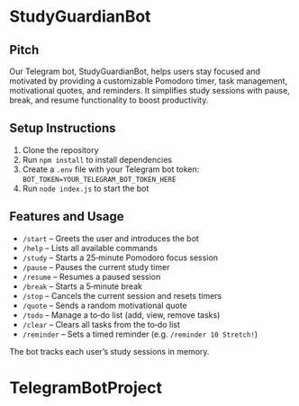 # StudyGuardianBot

## Pitch  
Our Telegram bot, StudyGuardianBot, helps users stay focused and motivated by providing a customizable Pomodoro timer, task management, motivational quotes, and reminders. It simplifies study sessions with pause, break, and resume functionality to boost productivity.

## Setup Instructions  
1. Clone the repository  
2. Run `npm install` to install dependencies  
3. Create a `.env` file with your Telegram bot token:  
   `BOT_TOKEN=YOUR_TELEGRAM_BOT_TOKEN_HERE`  
4. Run `node index.js` to start the bot

## Features and Usage
- `/start` – Greets the user and introduces the bot  
- `/help` – Lists all available commands  
- `/study` – Starts a 25‑minute Pomodoro focus session  
- `/pause` – Pauses the current study timer  
- `/resume` – Resumes a paused session  
- `/break` – Starts a 5‑minute break  
- `/stop` – Cancels the current session and resets timers  
- `/quote` – Sends a random motivational quote  
- `/todo` – Manage a to‑do list (add, view, remove tasks)  
- `/clear` – Clears all tasks from the to‑do list  
- `/reminder` – Sets a timed reminder (e.g. `/reminder 10 Stretch!`)  

The bot tracks each user’s study sessions in memory.
# TelegramBotProject
